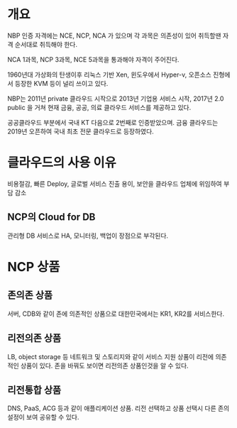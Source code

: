 # 개요

NBP 인증 자격에는 NCE, NCP, NCA 가 있으며 각 과목은 의존성이 있어 취득할땐 자격 순서대로 취득해야 한다.

NCA 1과목, NCP 3과목, NCE 5과목을 통과해야 자격이 주어진다.

1960년대 가상화의 탄생이후 리눅스 기반 Xen, 윈도우에서 Hyper-v, 오픈소스 진형에서 등장한 KVM   등이 널리 쓰이고 있다.

NBP는 2011년 private 클라우드 시작으로 2013년 기업용 서비스 시작, 2017년 2.0 public 을 거쳐 현재 금융, 공공, 의료 클라우드 서비스를 제공하고 있다.

공공클라우드 부분에서 국내 KT 다음으로 2번째로 인증받았으며. 금융 클라우드는 2019년 오픈하여 국내 최초 전문 클라우드로 등장하였다.

# 클라우드의 사용 이유

비용절감, 빠른 Deploy, 글로벌 서비스 진출 용이, 보안을 클라우드 업체에 위임하여 부담 감소

## NCP의 Cloud for DB

관리형 DB 서비스로 HA, 모니터링, 백업이 장점으로 부각된다.

# NCP 상품

## 존의존 상품

서버, CDB와 같이 존에 의존적인 상품으로 대한민국에서는 KR1, KR2를 서비스한다.

## 리전의존 상품

LB, object storage 등 네트워크 및 스토리지와 같이 서비스 지원 상품이 리전에 의존적인 상품이 있다. 존을 바꿔도 보이면 리전의존 상품인것을 알 수 있다.

## 리전통합 상품

DNS, PaaS, ACG 등과 같이 애플리케이션 상품. 리전 선택하고 상품 선택시 다른 존의 설정이 보여 공유할 수 있다.
